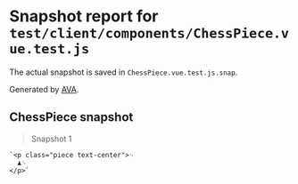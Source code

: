 # Snapshot report for `test/client/components/ChessPiece.vue.test.js`

The actual snapshot is saved in `ChessPiece.vue.test.js.snap`.

Generated by [AVA](https://avajs.dev).

## ChessPiece snapshot

> Snapshot 1

    `<p class="piece text-center">␊
      ♟␊
    </p>`
